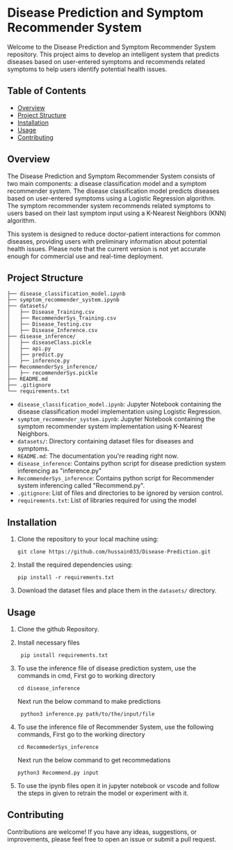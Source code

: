 # Disease Prediction and Symptom Recommender System

Welcome to the Disease Prediction and Symptom Recommender System repository. This project aims to develop an intelligent system that predicts diseases based on user-entered symptoms and recommends related symptoms to help users identify potential health issues.

## Table of Contents

- [Overview](#overview)
- [Project Structure](#project-structure)
- [Installation](#installation)
- [Usage](#usage)
- [Contributing](#contributing)

## Overview

The Disease Prediction and Symptom Recommender System consists of two main components: a disease classification model and a symptom recommender system. The disease classification model predicts diseases based on user-entered symptoms using a Logistic Regression algorithm. The symptom recommender system recommends related symptoms to users based on their last symptom input using a K-Nearest Neighbors (KNN) algorithm.

This system is designed to reduce doctor-patient interactions for common diseases, providing users with preliminary information about potential health issues. Please note that the current version is not yet accurate enough for commercial use and real-time deployment.

## Project Structure

```
├── disease_classification_model.ipynb
├── symptom_recommender_system.ipynb
├── datasets/
│   ├── Disease_Training.csv
│   ├── RecommenderSys_Training.csv
│   ├── Disease_Testing.csv
│   ├── Disease_Inference.csv
├── disease_inference/
│   ├── diseaseClass.pickle
│   ├── api.py
│   ├── predict.py
│   ├── inference.py
├── RecommenderSys_inference/
│   ├── recommenderSys.pickle
├── README.md
├── .gitignore
└── requirements.txt
```

- `disease_classification_model.ipynb`: Jupyter Notebook containing the disease classification model implementation using Logistic Regression.
- `symptom_recommender_system.ipynb`: Jupyter Notebook containing the symptom recommender system implementation using K-Nearest Neighbors.
- `datasets/`: Directory containing dataset files for diseases and symptoms.
- `README.md`: The documentation you're reading right now.
- `disease_inference`: Contains python script for disease prediction system inferencing as "inference.py"
- `RecommenderSys_inference`: Contains python script for Recommender system inferencing called "Recommend.py".
- `.gitignore`: List of files and directories to be ignored by version control.
- `requirements.txt`: List of libraries required for using the model

## Installation

1. Clone the repository to your local machine using:
   ```
   git clone https://github.com/hussain033/Disease-Prediction.git
   ```
2. Install the required dependencies using:
   ```
   pip install -r requirements.txt
   ```
3. Download the dataset files and place them in the `datasets/` directory.

## Usage

1. Clone the github Repository.
2. Install necessary files
   ```
    pip install requirements.txt
   ```

4. To use the inference file of disease prediction system, use the commands in cmd,
   First go to working directory
   ```
   cd disease_inference
   ```
   Next run the below command to make predictions
   ```
    python3 inference.py path/to/the/input/file
   ```
5. To use the inference file of Recommender System, use the following commands,
   First go to the working directory
   ```
   cd RecommederSys_inference
   ```
   Next run the below command to get recommedations
   ```
   python3 Recommend.py input
   ```
7. To use the ipynb files open it in jupyter notebook or vscode and follow the steps in given to retrain the model or experiment with it.

## Contributing

Contributions are welcome! If you have any ideas, suggestions, or improvements, please feel free to open an issue or submit a pull request.



